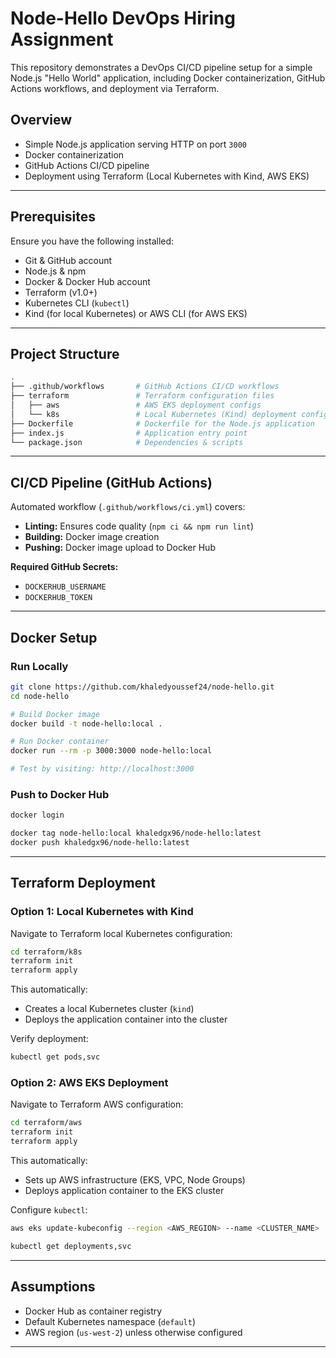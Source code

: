 # Node-Hello DevOps Hiring Assignment

This repository demonstrates a DevOps CI/CD pipeline setup for a simple Node.js "Hello World" application, including Docker containerization, GitHub Actions workflows, and deployment via Terraform.

## Overview

- Simple Node.js application serving HTTP on port `3000`
- Docker containerization
- GitHub Actions CI/CD pipeline
- Deployment using Terraform (Local Kubernetes with Kind, AWS EKS)

---

## Prerequisites

Ensure you have the following installed:

- Git & GitHub account
- Node.js & npm
- Docker & Docker Hub account
- Terraform (v1.0+)
- Kubernetes CLI (`kubectl`)
- Kind (for local Kubernetes) or AWS CLI (for AWS EKS)

---

## Project Structure

```sh
.
├── .github/workflows       # GitHub Actions CI/CD workflows
├── terraform               # Terraform configuration files
│   ├── aws                 # AWS EKS deployment configs
│   └── k8s                 # Local Kubernetes (Kind) deployment configs
├── Dockerfile              # Dockerfile for the Node.js application
├── index.js                # Application entry point
└── package.json            # Dependencies & scripts
```

---

## CI/CD Pipeline (GitHub Actions)

Automated workflow (`.github/workflows/ci.yml`) covers:

- **Linting:** Ensures code quality (`npm ci && npm run lint`)
- **Building:** Docker image creation
- **Pushing:** Docker image upload to Docker Hub

**Required GitHub Secrets:**

- `DOCKERHUB_USERNAME`
- `DOCKERHUB_TOKEN`

---

## Docker Setup

### Run Locally

```bash
git clone https://github.com/khaledyoussef24/node-hello.git
cd node-hello

# Build Docker image
docker build -t node-hello:local .

# Run Docker container
docker run --rm -p 3000:3000 node-hello:local

# Test by visiting: http://localhost:3000
```

### Push to Docker Hub

```bash
docker login

docker tag node-hello:local khaledgx96/node-hello:latest
docker push khaledgx96/node-hello:latest
```

---

## Terraform Deployment

### Option 1: Local Kubernetes with Kind

Navigate to Terraform local Kubernetes configuration:

```bash
cd terraform/k8s
terraform init
terraform apply
```

This automatically:

- Creates a local Kubernetes cluster (`kind`)
- Deploys the application container into the cluster

Verify deployment:

```bash
kubectl get pods,svc
```

### Option 2: AWS EKS Deployment

Navigate to Terraform AWS configuration:

```bash
cd terraform/aws
terraform init
terraform apply
```

This automatically:

- Sets up AWS infrastructure (EKS, VPC, Node Groups)
- Deploys application container to the EKS cluster

Configure `kubectl`:

```bash
aws eks update-kubeconfig --region <AWS_REGION> --name <CLUSTER_NAME>

kubectl get deployments,svc
```

---

## Assumptions

- Docker Hub as container registry
- Default Kubernetes namespace (`default`)
- AWS region (`us-west-2`) unless otherwise configured

---
